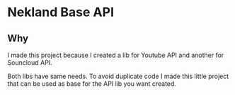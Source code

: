 Nekland Base API
================

Why
---

I made this project because I created a lib for Youtube API and another for Souncloud API.

Both libs have same needs. To avoid duplicate code I made this little project that can be used as base for the API lib you want created.

